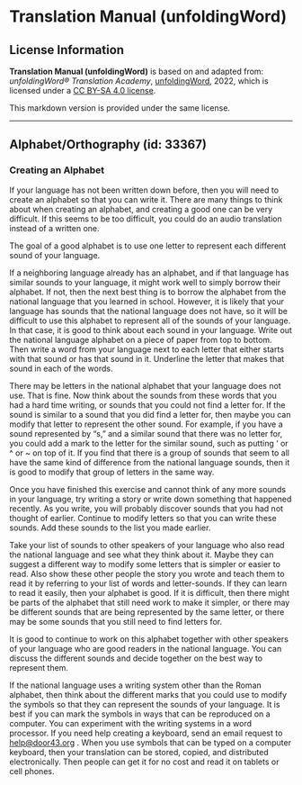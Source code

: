 # Translation Manual (unfoldingWord)

## License Information

**Translation Manual (unfoldingWord)** is based on and adapted from: _unfoldingWord® Translation Academy_, [unfoldingWord](https://unfoldingword.org/utw), 2022, which is licensed under a [CC BY-SA 4.0 license](https://creativecommons.org/licenses/by-sa/4.0/legalcode.en).

This markdown version is provided under the same license.



--------------------------------

## Alphabet/Orthography (id: 33367)

### Creating an Alphabet

If your language has not been written down before, then you will need to create an alphabet so that you can write it. There are many things to think about when creating an alphabet, and creating a good one can be very difficult. If this seems to be too difficult, you could do an audio translation instead of a written one.

The goal of a good alphabet is to use one letter to represent each different sound of your language.

If a neighboring language already has an alphabet, and if that language has similar sounds to your language, it might work well to simply borrow their alphabet. If not, then the next best thing is to borrow the alphabet from the national language that you learned in school. However, it is likely that your language has sounds that the national language does not have, so it will be difficult to use this alphabet to represent all of the sounds of your language. In that case, it is good to think about each sound in your language. Write out the national language alphabet on a piece of paper from top to bottom. Then write a word from your language next to each letter that either starts with that sound or has that sound in it. Underline the letter that makes that sound in each of the words.

There may be letters in the national alphabet that your language does not use. That is fine. Now think about the sounds from these words that you had a hard time writing, or sounds that you could not find a letter for. If the sound is similar to a sound that you did find a letter for, then maybe you can modify that letter to represent the other sound. For example, if you have a sound represented by “s,” and a similar sound that there was no letter for, you could add a mark to the letter for the similar sound, such as putting ‘ or ^ or \~ on top of it. If you find that there is a group of sounds that seem to all have the same kind of difference from the national language sounds, then it is good to modify that group of letters in the same way.

Once you have finished this exercise and cannot think of any more sounds in your language, try writing a story or write down something that happened recently. As you write, you will probably discover sounds that you had not thought of earlier. Continue to modify letters so that you can write these sounds. Add these sounds to the list you made earlier.

Take your list of sounds to other speakers of your language who also read the national language and see what they think about it. Maybe they can suggest a different way to modify some letters that is simpler or easier to read. Also show these other people the story you wrote and teach them to read it by referring to your list of words and letter\-sounds. If they can learn to read it easily, then your alphabet is good. If it is difficult, then there might be parts of the alphabet that still need work to make it simpler, or there may be different sounds that are being represented by the same letter, or there may be some sounds that you still need to find letters for.

It is good to continue to work on this alphabet together with other speakers of your language who are good readers in the national language. You can discuss the different sounds and decide together on the best way to represent them.

If the national language uses a writing system other than the Roman alphabet, then think about the different marks that you could use to modify the symbols so that they can represent the sounds of your language. It is best if you can mark the symbols in ways that can be reproduced on a computer. You can experiment with the writing systems in a word processor. If you need help creating a keyboard, send an email request to [help@door43\.org](mailto:help@door43.org) . When you use symbols that can be typed on a computer keyboard, then your translation can be stored, copied, and distributed electronically. Then people can get it for no cost and read it on tablets or cell phones.


